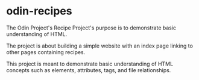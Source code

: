 # odin-recipes

The Odin Project's Recipe Project's purpose is to demonstrate basic understanding of HTML.

The project is about building a simple website with an index page linking to other pages containing recipes.

This project is meant to demonstrate basic understanding of HTML concepts such as elements, attributes, tags, and file relationships.
